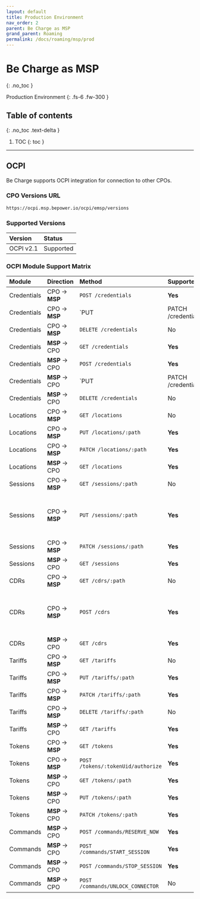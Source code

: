```yaml
---
layout: default
title: Production Environment
nav_order: 2
parent: Be Charge as MSP
grand_parent: Roaming
permalink: /docs/roaming/msp/prod
---
```


# Be Charge as MSP
{: .no_toc }

Production Environment
{: .fs-6 .fw-300 }

## Table of contents
{: .no_toc .text-delta }

1. TOC
{: toc }

---

## OCPI

Be Charge supports OCPI integration for connection to other CPOs.

### CPO Versions URL

```
https://ocpi.msp.bepower.io/ocpi/emsp/versions
```

### Supported Versions

| Version   | Status    |
|:----------|:----------|
| OCPI v2.1 | Supported |

### OCPI Module Support Matrix

| Module      | Direction          | Method                             | Supported? | Notes                                      |
|:------------|:-------------------|:-----------------------------------|:-----------|:-------------------------------------------|
| Credentials | CPO &rarr; **MSP** | `POST /credentials`                | **Yes**    |                                            |
| Credentials | CPO &rarr; **MSP** | `PUT|PATCH /credentials`           | **Yes**    |                                            |
| Credentials | CPO &rarr; **MSP** | `DELETE /credentials`              | No         |                                            |
| Credentials | **MSP** &rarr; CPO | `GET /credentials`                 | **Yes**    |                                            |
| Credentials | **MSP** &rarr; CPO | `POST /credentials`                | **Yes**    |                                            |
| Credentials | **MSP** &rarr; CPO | `PUT|PATCH /credentials`           | **Yes**    |                                            |
| Credentials | **MSP** &rarr; CPO | `DELETE /credentials`              | No         |                                            |
| Locations   | CPO &rarr; **MSP** | `GET /locations`                   | No         |                                            |
| Locations   | CPO &rarr; **MSP** | `PUT /locations/:path`             | **Yes**    |                                            |
| Locations   | CPO &rarr; **MSP** | `PATCH /locations/:path`           | **Yes**    |                                            |
| Locations   | **MSP** &rarr; CPO | `GET /locations`                   | **Yes**    |                                            |
| Sessions    | CPO &rarr; **MSP** | `GET /sessions/:path`              | No         |                                            |
| Sessions    | CPO &rarr; **MSP** | `PUT /sessions/:path`              | **Yes**    | `CDR` and `Session` can have different ids |
| Sessions    | CPO &rarr; **MSP** | `PATCH /sessions/:path`            | **Yes**    |                                            |
| Sessions    | **MSP** &rarr; CPO | `GET /sessions`                    | **Yes**    |                                            |
| CDRs        | CPO &rarr; **MSP** | `GET /cdrs/:path`                  | No         |                                            |
| CDRs        | CPO &rarr; **MSP** | `POST /cdrs`                       | **Yes**    | `CDR` and `Session` can have different ids |
| CDRs        | **MSP** &rarr; CPO | `GET /cdrs`                        | **Yes**    |                                            |
| Tariffs     | CPO &rarr; **MSP** | `GET /tariffs`                     | No         |                                            |
| Tariffs     | CPO &rarr; **MSP** | `PUT /tariffs/:path`               | **Yes**    |                                            |
| Tariffs     | CPO &rarr; **MSP** | `PATCH /tariffs/:path`             | **Yes**    |                                            |
| Tariffs     | CPO &rarr; **MSP** | `DELETE /tariffs/:path`            | No         |                                            |
| Tariffs     | **MSP** &rarr; CPO | `GET /tariffs`                     | **Yes**    |                                            |
| Tokens      | CPO &rarr; **MSP** | `GET /tokens`                      | **Yes**    |                                            |
| Tokens      | CPO &rarr; **MSP** | `POST /tokens/:tokenUid/authorize` | **Yes**    |                                            |
| Tokens      | **MSP** &rarr; CPO | `GET /tokens/:path`                | **Yes**    |                                            |
| Tokens      | **MSP** &rarr; CPO | `PUT /tokens/:path`                | **Yes**    |                                            |
| Tokens      | **MSP** &rarr; CPO | `PATCH /tokens/:path`              | **Yes**    |                                            |
| Commands    | **MSP** &rarr; CPO | `POST /commands/RESERVE_NOW`       | **Yes**    |                                            |
| Commands    | **MSP** &rarr; CPO | `POST /commands/START_SESSION`     | **Yes**    |                                            |
| Commands    | **MSP** &rarr; CPO | `POST /commands/STOP_SESSION`      | **Yes**    |                                            |
| Commands    | **MSP** &rarr; CPO | `POST /commands/UNLOCK_CONNECTOR`  | No         |                                            |
